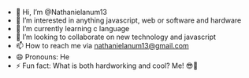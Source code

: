 - 👋 Hi, I’m @Nathanielanum13
- 👀 I’m interested in anything javascript, web or software and hardware
- 🌱 I’m currently learning c language
- 💞️ I’m looking to collaborate on new technology and javascript
- 📫 How to reach me via nathanielanum13@gmail.com
- 😄 Pronouns: He
- ⚡ Fun fact: What is both hardworking and cool? Me! 😎💪

<!---
Nathanielanum13/Nathanielanum13 is a ✨ special ✨ repository because its `README.md` (this file) appears on your GitHub profile.
You can click the Preview link to take a look at your changes.
--->
